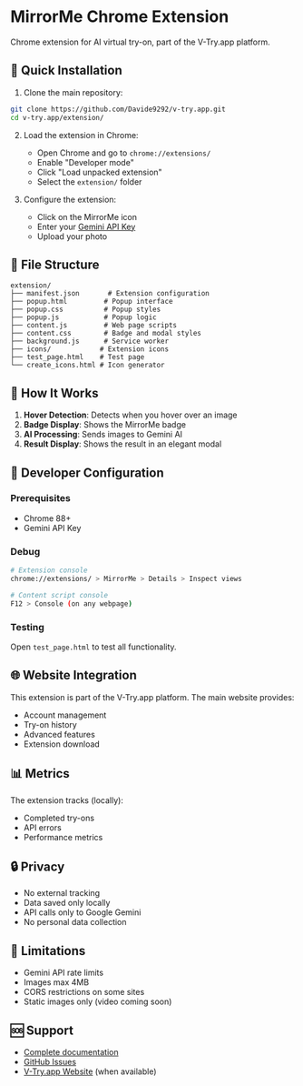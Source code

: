 # MirrorMe Chrome Extension

Chrome extension for AI virtual try-on, part of the V-Try.app platform.

## 🚀 Quick Installation

1. Clone the main repository:
```bash
git clone https://github.com/Davide9292/v-try.app.git
cd v-try.app/extension/
```

2. Load the extension in Chrome:
   - Open Chrome and go to `chrome://extensions/`
   - Enable "Developer mode"
   - Click "Load unpacked extension"
   - Select the `extension/` folder

3. Configure the extension:
   - Click on the MirrorMe icon
   - Enter your [Gemini API Key](https://ai.google.dev/gemini-api/docs/api-key)
   - Upload your photo

## 📁 File Structure

```
extension/
├── manifest.json       # Extension configuration
├── popup.html         # Popup interface
├── popup.css          # Popup styles
├── popup.js           # Popup logic
├── content.js         # Web page scripts
├── content.css        # Badge and modal styles
├── background.js      # Service worker
├── icons/            # Extension icons
├── test_page.html    # Test page
└── create_icons.html # Icon generator
```

## 🎯 How It Works

1. **Hover Detection**: Detects when you hover over an image
2. **Badge Display**: Shows the MirrorMe badge
3. **AI Processing**: Sends images to Gemini AI
4. **Result Display**: Shows the result in an elegant modal

## 🔧 Developer Configuration

### Prerequisites
- Chrome 88+
- Gemini API Key

### Debug
```bash
# Extension console
chrome://extensions/ > MirrorMe > Details > Inspect views

# Content script console
F12 > Console (on any webpage)
```

### Testing
Open `test_page.html` to test all functionality.

## 🌐 Website Integration

This extension is part of the V-Try.app platform. The main website provides:
- Account management
- Try-on history
- Advanced features
- Extension download

## 📊 Metrics

The extension tracks (locally):
- Completed try-ons
- API errors
- Performance metrics

## 🔒 Privacy

- No external tracking
- Data saved only locally
- API calls only to Google Gemini
- No personal data collection

## 📝 Limitations

- Gemini API rate limits
- Images max 4MB
- CORS restrictions on some sites
- Static images only (video coming soon)

## 🆘 Support

- [Complete documentation](../docs/)
- [GitHub Issues](https://github.com/Davide9292/v-try.app/issues)
- [V-Try.app Website](https://v-try.app) (when available)
